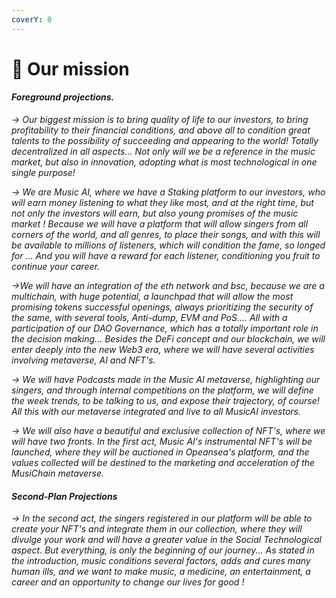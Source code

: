 ```yaml
---
coverY: 0
---
```


# 🎵 Our mission

#### _Foreground projections._

_-> Our biggest mission is to bring quality of life to our investors, to bring profitability to their financial conditions, and above all to condition great talents to the possibility of succeeding and appearing to the world! Totally decentralized in all aspects... Not only will we be a reference in the music market, but also in innovation, adopting what is most technological in one single purpose!_

_-> We are Music AI, where we have a Staking platform to our investors, who will earn money listening to what they like most, and at the right time, but not only the investors will earn, but also young promises of the music market ! Because we will have a platform that will allow singers from all corners of the world, and all genres, to place their songs, and with this will be available to millions of listeners, which will condition the fame, so longed for ... And you will have a reward for each listener, conditioning you fruit to continue your career._

_->We will have an integration of the eth network and bsc, because we are a multichain, with huge potential, a launchpad that will allow the most promising tokens successful openings, always prioritizing the security of the same, with several tools, Anti-dump, EVM and PoS.... All with a participation of our DAO Governance, which has a totally important role in the decision making... Besides the DeFi concept and our blockchain, we will enter deeply into the new Web3 era, where we will have several activities involving metaverse, AI and NFT's._

_-> We will have Podcasts made in the Music AI metaverse, highlighting our singers, and through internal competitions on the platform, we will define the week trends, to be talking to us, and expose their trajectory, of course! All this with our metaverse integrated and live to all MusicAI investors._

_-> We will also have a beautiful and exclusive collection of NFT's, where we will have two fronts. In the first act, Music AI's instrumental NFT's will be launched, where they will be auctioned in Opeansea's platform, and the values collected will be destined to the marketing and acceleration of the MusiChain metaverse._

#### _Second-Plan Projections_

_-> In the second act, the singers registered in our platform will be able to create your NFT's and integrate them in our collection, where they will divulge your work and will have a greater value in the Social Technological aspect. But everything, is only the beginning of our journey... As stated in the introduction, music conditions several factors, adds and cures many human ills, and we want to make music, a medicine, an entertainment, a career and an opportunity to change our lives for good !_
